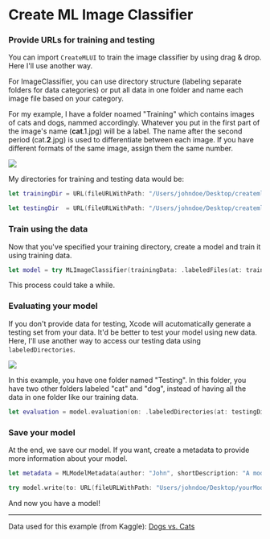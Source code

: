 # Create ML Image Classifier

### Provide URLs for training and testing

You can import `CreateMLUI` to train the image classifier by using drag & drop. Here I'll use another way.

For ImageClassifier, you can use directory structure (labeling separate folders for data categories) or put all data in one folder and name each image file based on your category. 

For my example, I have a folder noamed "Training" which contains images of cats and dogs, nammed accordingly. Whatever you put in the first part of the image's name (**cat**.1.jpg) will be a label. The name after the second period (cat.**2**.jpg) is used to differentiate between each image. If you have different formats of the same image, assign them the same number.

![](https://github.com/pdelfan/createml-image-classifier/blob/master/Images/1.png)


My directories for training and testing data would be:

```swift
let trainingDir = URL(fileURLWithPath: "/Users/johndoe/Desktop/createml-image-classifier/Training")

let testingDir  = URL(fileURLWithPath: "/Users/johndoe/Desktop/createml-image-classifier/Testing")
```

### Train using the data

Now that you've specified your training directory, create a model and train it using training data.

```swift
let model = try MLImageClassifier(trainingData: .labeledFiles(at: trainingDir))
```

This process could take a while. 

### Evaluating your model

If you don't provide data for testing, Xcode will acutomatically generate a testing set from your data. It'd be better to test your model using new data. Here, I'll use another way to access our testing data using `labeledDirectories`. 

![](https://github.com/pdelfan/createml-image-classifier/blob/master/Images/2.png)

In this example, you have one folder named "Testing". In this folder, you have two other folders labeled "cat" and "dog", instead of having all the data in one folder like our training data.

```swift
let evaluation = model.evaluation(on: .labeledDirectories(at: testingDir))
```

### Save your model

At the end, we save our model. If you want, create a metadata to provide more information about your model.

```swift
let metadata = MLModelMetadata(author: "John", shortDescription: "A model trained to recognize cats and dogs.", license: nil, version: "1.0", additional: nil)

try model.write(to: URL(fileURLWithPath: "Users/johndoe/Desktop/yourModel"), metadata: metadata)
```

And now you have a model!

---

Data used for this example (from Kaggle): [Dogs vs. Cats](https://www.kaggle.com/c/dogs-vs-cats)